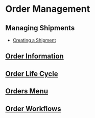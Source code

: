 # Order Management

## Managing Shipments

* [Creating a Shipment](./managing-shipments/creating-a-shipment/README.md)

## [Order Information](./order-information/README.md)

## [Order Life Cycle](./order-life-cycle/README.md)

## [Orders Menu](./orders-menu/README.md)

## [Order Workflows](./order-workflows/README.md)
